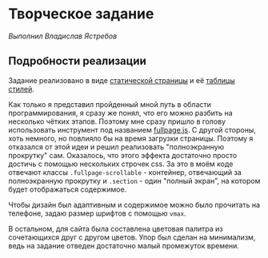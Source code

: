 # Творческое задание
*Выполнил Владислав Ястребов*

## Подробности реализации
Задание реализовано в виде [статической страницы](https://github.com/leonorino/creative-assignment/blob/main/page.html) и её [таблицы стилей](https://github.com/leonorino/creative-assignment/blob/main/style.css).

Как только я представил пройденный мной путь в области программирования, я сразу же понял, что его можно разбить на несколько чётких этапов.
Поэтому мне сразу пришло в голову использовать инструмент под названием [fullpage.js](https://alvarotrigo.com/fullPage/).
С другой стороны, хоть немного, но повлияло бы на время загрузки страницы.
Поэтому я отказался от этой идеи и решил реализовать "полноэкранную прокрутку" сам.
Оказалось, что этого эффекта достаточно просто достичь с помощью нескольких строчек css.
За это в моём коде отвечают классы `.fullpage-scrollable` - контейнер, отвечающий за полноэкранную прокрутку и `.section` - один "полный экран", на котором будет отображаться содержимое.

Чтобы дизайн был адаптивным и содержимое можно было прочитать на телефоне, задаю размер шрифтов с помощью `vmax`.

В остальном, для сайта была составлена цветовая палитра из сочетающихся друг с другом цветов.
Упор был сделан на минимализм, ведь на задание отведен достаточно малый промежуток времени.
